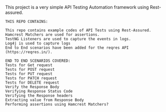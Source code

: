 This project is a very simple API Testing Automation framework using Rest-assured. 

    THIS REPO CONTAINS:

    This repo contains example codes of API Tests using Rest-Assured.
    Hamcrest Matchers are used for assertions.
    TestNG Listeners are used to capture the events in logs.
    Log4j is used to capture logs
    End to End scenarios have been added for the reqres API (https://reqres.in/).
    
    END TO END SCENARIOS COVERED:
    Tests for Get request
    Tests for POST request
    Tests for PUT request
    Tests for PATCH request
    Tests for DELETE request
    Verify the Response Body
    Verifying Response Status Code
    Verifying the Response headers
    Extracting value from Response Body
    Performing assertions using Hamcrest Matchers?

